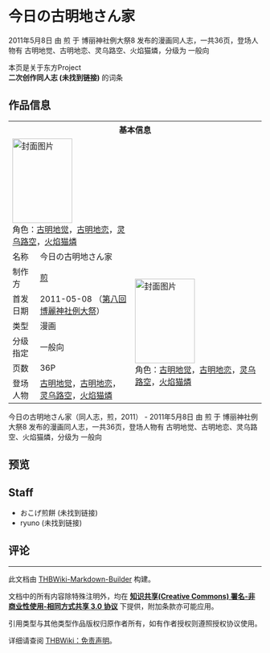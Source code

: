 # 今日の古明地さん家

<!-- source html: G:\repos\THBWiki-Markdown-Builder\THBWikiMarkdown\Temp\main\8\86\ns0%3A%E4%BB%8A%E6%97%A5%E3%81%AE%E5%8F%A4%E6%98%8E%E5%9C%B0%E3%81%95%E3%82%93%E5%AE%B6.html -->

2011年5月8日 由 煎 于 博丽神社例大祭8 发布的漫画同人志，一共36页，登场人物有 古明地觉、古明地恋、灵乌路空、火焰猫燐，分级为 一般向

本页是关于东方Project  
 **二次创作同人志 (未找到链接)** 的词条
## 作品信息

<table><tbody><tr><th colspan="3">基本信息</th></tr><tr><td class="cover-artwork-mobile" colspan="2"><a href="./文件-今日の古明地さん家封面.jpg.md" class="image" title="封面图片"><img alt="封面图片" src="https://upload.thwiki.cc/thumb/0/0a/%E4%BB%8A%E6%97%A5%E3%81%AE%E5%8F%A4%E6%98%8E%E5%9C%B0%E3%81%95%E3%82%93%E5%AE%B6%E5%B0%81%E9%9D%A2.jpg/119px-%E4%BB%8A%E6%97%A5%E3%81%AE%E5%8F%A4%E6%98%8E%E5%9C%B0%E3%81%95%E3%82%93%E5%AE%B6%E5%B0%81%E9%9D%A2.jpg" decoding="async" loading="lazy" width="119" height="168" srcset="https://upload.thwiki.cc/thumb/0/0a/%E4%BB%8A%E6%97%A5%E3%81%AE%E5%8F%A4%E6%98%8E%E5%9C%B0%E3%81%95%E3%82%93%E5%AE%B6%E5%B0%81%E9%9D%A2.jpg/178px-%E4%BB%8A%E6%97%A5%E3%81%AE%E5%8F%A4%E6%98%8E%E5%9C%B0%E3%81%95%E3%82%93%E5%AE%B6%E5%B0%81%E9%9D%A2.jpg 1.5x, https://upload.thwiki.cc/thumb/0/0a/%E4%BB%8A%E6%97%A5%E3%81%AE%E5%8F%A4%E6%98%8E%E5%9C%B0%E3%81%95%E3%82%93%E5%AE%B6%E5%B0%81%E9%9D%A2.jpg/237px-%E4%BB%8A%E6%97%A5%E3%81%AE%E5%8F%A4%E6%98%8E%E5%9C%B0%E3%81%95%E3%82%93%E5%AE%B6%E5%B0%81%E9%9D%A2.jpg 2x" data-file-width="1280" data-file-height="1812"></a><div class="cover-char">角色：<a href="./古明地觉.md" title="古明地觉">古明地觉</a>，<a href="./古明地恋.md" title="古明地恋">古明地恋</a>，<a href="./灵乌路空.md" title="灵乌路空">灵乌路空</a>，<a href="./火焰猫燐.md" title="火焰猫燐">火焰猫燐</a></div></td>
</tr><tr><td class="label">名称</td><td colspan="2"> 今日の古明地さん家 </td></tr><tr><td class="label">制作方</td><td><a href="./煎.md" title="煎">煎</a></td><td class="cover-artwork" rowspan="6" style="min-width:168px;"><a href="./文件-今日の古明地さん家封面.jpg.md" class="image" title="封面图片"><img alt="封面图片" src="https://upload.thwiki.cc/thumb/0/0a/%E4%BB%8A%E6%97%A5%E3%81%AE%E5%8F%A4%E6%98%8E%E5%9C%B0%E3%81%95%E3%82%93%E5%AE%B6%E5%B0%81%E9%9D%A2.jpg/119px-%E4%BB%8A%E6%97%A5%E3%81%AE%E5%8F%A4%E6%98%8E%E5%9C%B0%E3%81%95%E3%82%93%E5%AE%B6%E5%B0%81%E9%9D%A2.jpg" decoding="async" loading="lazy" width="119" height="168" srcset="https://upload.thwiki.cc/thumb/0/0a/%E4%BB%8A%E6%97%A5%E3%81%AE%E5%8F%A4%E6%98%8E%E5%9C%B0%E3%81%95%E3%82%93%E5%AE%B6%E5%B0%81%E9%9D%A2.jpg/178px-%E4%BB%8A%E6%97%A5%E3%81%AE%E5%8F%A4%E6%98%8E%E5%9C%B0%E3%81%95%E3%82%93%E5%AE%B6%E5%B0%81%E9%9D%A2.jpg 1.5x, https://upload.thwiki.cc/thumb/0/0a/%E4%BB%8A%E6%97%A5%E3%81%AE%E5%8F%A4%E6%98%8E%E5%9C%B0%E3%81%95%E3%82%93%E5%AE%B6%E5%B0%81%E9%9D%A2.jpg/237px-%E4%BB%8A%E6%97%A5%E3%81%AE%E5%8F%A4%E6%98%8E%E5%9C%B0%E3%81%95%E3%82%93%E5%AE%B6%E5%B0%81%E9%9D%A2.jpg 2x" data-file-width="1280" data-file-height="1812"></a><div class="cover-char">角色：<a href="./古明地觉.md" title="古明地觉">古明地觉</a>，<a href="./古明地恋.md" title="古明地恋">古明地恋</a>，<a href="./灵乌路空.md" title="灵乌路空">灵乌路空</a>，<a href="./火焰猫燐.md" title="火焰猫燐">火焰猫燐</a></div></td>
</tr><tr><td class="label">首发日期</td><td>2011-05-08&#160;（<a href="/展会作品列表?e=%E5%8D%9A%E4%B8%BD%E7%A5%9E%E7%A4%BE%E4%BE%8B%E5%A4%A7%E7%A5%AD%238">第八回 博麗神社例大祭</a>）</td></tr><tr><td class="label">类型</td><td>漫画</td></tr><tr><td class="label">分级指定</td><td>一般向</td></tr><tr><td class="label">页数</td><td>36P</td></tr><tr><td class="label">登场人物</td><td><a href="./古明地觉.md" title="古明地觉">古明地觉</a>，<a href="./古明地恋.md" title="古明地恋">古明地恋</a>，<a href="./灵乌路空.md" title="灵乌路空">灵乌路空</a>，<a href="./火焰猫燐.md" title="火焰猫燐">火焰猫燐</a></td></tr></tbody></table>

今日の古明地さん家（同人志，煎，2011） - 2011年5月8日 由 煎 于 博丽神社例大祭8 发布的漫画同人志，一共36页，登场人物有 古明地觉、古明地恋、灵乌路空、火焰猫燐，分级为 一般向
## 预览
## Staff
- おこげ煎餅 (未找到链接)
- ryuno (未找到链接)

## 评论




---

此文档由 [THBWiki-Markdown-Builder](https://github.com/Delsin-Yu/THBWiki-Markdown-Builder) 构建。

文档中的所有内容除特殊注明外，均在 [**知识共享(Creative Commons) 署名-非商业性使用-相同方式共享 3.0 协议**](https://creativecommons.org/licenses/by-sa/3.0/deed.zh-hans) 下提供，附加条款亦可能应用。

引用类型与其他类型作品版权归原作者所有，如有作者授权则遵照授权协议使用。

详细请查阅 [THBWiki：免责声明](https://thbwiki.cc/THBWiki:%E5%85%8D%E8%B4%A3%E5%A3%B0%E6%98%8E)。

